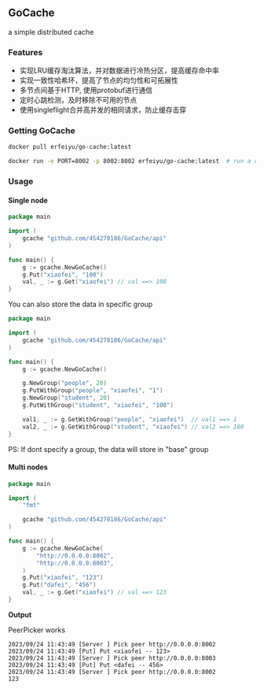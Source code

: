 ## GoCache
a simple distributed cache

### Features
- 实现LRU缓存淘汰算法，并对数据进行冷热分区，提高缓存命中率
- 实现一致性哈希环，提高了节点的均匀性和可拓展性
- 多节点间基于HTTP, 使用protobuf进行通信
- 定时心跳检测，及时移除不可用的节点
- 使用singleflight合并高并发的相同请求，防止缓存击穿

### Getting GoCache
```bash
docker pull erfeiyu/go-cache:latest

docker run -e PORT=8002 -p 8002:8002 erfeiyu/go-cache:latest  # run a cache node in http://0.0.0.0:8002
```

### Usage

#### Single node
```go
package main

import (
	gcache "github.com/454270186/GoCache/api"
)

func main() {
	g := gcache.NewGoCache()
	g.Put("xiaofei", "100")
	val, _ := g.Get("xiaofei") // val ==> 100
}
```

You can also store the data in specific group

```go
package main

import (
	gcache "github.com/454270186/GoCache/api"
)

func main() {
	g := gcache.NewGoCache()

	g.NewGroup("people", 20)
	g.PutWithGroup("people", "xiaofei", "1")
	g.NewGroup("student", 20)
	g.PutWithGroup("student", "xiaofei", "100")

	val1, _ := g.GetWithGroup("people", "xiaofei")  // val1 ==> 1
	val2, _ := g.GetWithGroup("student", "xiaofei") // val2 ==> 100
}
```

PS: If dont specify a group, the data will store in "base" group


#### Multi nodes
```go
package main

import (
	"fmt"

	gcache "github.com/454270186/GoCache/api"
)

func main() {
	g := gcache.NewGoCache(
		"http://0.0.0.0:8002",
		"http://0.0.0.0:8003",
	)
	g.Put("xiaofei", "123")
	g.Put("dafei", "456")
	val, _ := g.Get("xiaofei") // val ==> 123
}
```

**Output**

PeerPicker works
```
2023/09/24 11:43:49 [Server ] Pick peer http://0.0.0.0:8002
2023/09/24 11:43:49 [Put] Put <xiaofei -- 123>
2023/09/24 11:43:49 [Server ] Pick peer http://0.0.0.0:8003
2023/09/24 11:43:49 [Put] Put <dafei -- 456>
2023/09/24 11:43:49 [Server ] Pick peer http://0.0.0.0:8002
123
```
